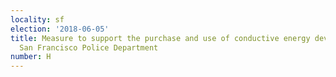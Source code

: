 ```yaml
---
locality: sf
election: '2018-06-05'
title: Measure to support the purchase and use of conductive energy devices by the
  San Francisco Police Department
number: H
---
```


